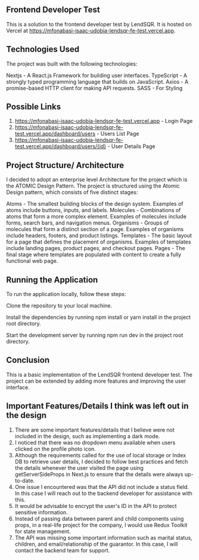 ## Frontend Developer Test

This is a solution to the frontend developer test by LendSQR. It is hosted on Vercel at https://mfonabasi-isaac-udobia-lendsqr-fe-test.vercel.app.

## Technologies Used

The project was built with the following technologies:

Nextjs - A React.js Framework for building user interfaces.
TypeScript - A strongly typed programming language that builds on JavaScript.
Axios - A promise-based HTTP client for making API requests.
SASS - For Styling

## Possible Links

1. https://mfonabasi-isaac-udobia-lendsqr-fe-test.vercel.app - Login Page
2. https://mfonabasi-isaac-udobia-lendsqr-fe-test.vercel.app/dashboard/users - Users List Page
3. https://mfonabasi-isaac-udobia-lendsqr-fe-test.vercel.app/dashboard/users/{id} - User Details Page

## Project Structure/ Architecture

I decided to adopt an enterprise level Architecture for the project which is the ATOMIC Design Pattern. The project is structured using the Atomic Design pattern, which consists of five distinct stages:

Atoms - The smallest building blocks of the design system. Examples of atoms include buttons, inputs, and labels.
Molecules - Combinations of atoms that form a more complex element. Examples of molecules include forms, search bars, and navigation menus.
Organisms - Groups of molecules that form a distinct section of a page. Examples of organisms include headers, footers, and product listings.
Templates - The basic layout for a page that defines the placement of organisms. Examples of templates include landing pages, product pages, and checkout pages.
Pages - The final stage where templates are populated with content to create a fully functional web page.

## Running the Application

To run the application locally, follow these steps:

Clone the repository to your local machine.

Install the dependencies by running npm install or yarn install in the project root directory.

Start the development server by running npm run dev in the project root directory.

## Conclusion

This is a basic implementation of the LendSQR frontend developer test. The project can be extended by adding more features and improving the user interface.

## Important Features/Details I think was left out in the design

1. There are some important features/details that I believe were not included in the design, such as implementing a dark mode.
2. I noticed that there was no dropdown menu available when users clicked on the profile photo icon.
3. Although the requirements called for the use of local storage or Index DB to retrieve user details, I decided to follow best practices and fetch the details whenever the user visited the page using getServerSideProps in Next.js to ensure that the details were always up-to-date.
4. One issue I encountered was that the API did not include a status field. In this case I will reach out to the backend developer for assistance with this.
5. It would be advisable to encrypt the user's ID in the API to protect sensitive information.
6. Instead of passing data between parent and child components using props, in a real-life project for the company, I would use Redux Toolkit for state management.
7. The API was missing some important information such as marital status, children, and email/relationship of the guarantor. In this case, I will contact the backend team for support.
